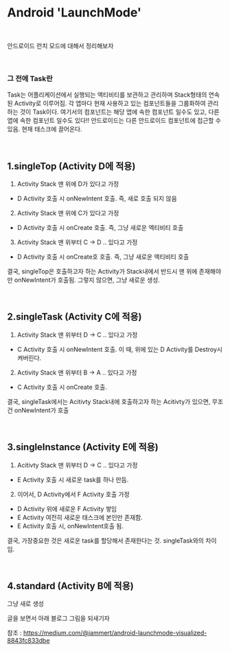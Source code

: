 # Android 'LaunchMode'

<br/>

안드로이드 런치 모드에 대해서 정리해보자


<br/>


### 그 전에 Task란
Task는 어플리케이션에서 실행되는 액티비티를 보관하고 관리하며 Stack형태의 연속된 Activity로 이루어짐.
각 앱마다 현재 사용하고 있는 컴포넌트들을 그룹화하여 관리하는 것이 Task이다.
여기서의 컴포넌트는 해당 앱에 속한 컴포넌트 일수도 있고, 다른 앱에 속한 컴포넌트 일수도 있다!!
안드로이드는 다른 안드로이드 컴포넌트에 접근할 수 있음. 현재 태스크에 끌어온다.


<br/>


## 1.singleTop (Activity D에 적용)
1) Activity Stack 맨 위에 D가 있다고 가정
- D Activity 호출 시 onNewIntent 호출. 즉, 새로 호출 되지 않음

2) Activity Stack 맨 위에 C가 있다고 가정
 - D Activity 호출 시 onCreate 호출. 즉, 그냥 새로운 엑티비티 호출

3) Activity Stack 맨 위부터 C -> D .. 있다고 가정
 - D Activity 호출 시 onCreate호 호출. 즉, 그냥 새로운 엑티비티 호출
 
결국, singleTop은 호출하고자 하는 Activity가 Stack내에서 반드시 맨 위에 존재해야만 onNewIntent가 호출됨.
그렇지 않으면, 그냥 새로운 생성.


<br/>


## 2.singleTask (Activity C에 적용)
1) Activity Stack 맨 위부터 D -> C .. 있다고 가정
 - C Activity 호출 시 onNewIntent 호출. 이 때, 위에 있는 D Activity를 Destroy시켜버린다.
 
2) Activity Stack 맨 위부터 B -> A .. 있다고 가정
 - C Activity 호출 시 onCreate 호출.
 
결국, singleTask에서는 Acitivty Stack내에 호출하고자 하는 Acitivty가 있으면, 무조건 onNewIntent가 호출


<br/>


## 3.singleInstance (Activity E에 적용)
1) Acitivty Stack 맨 위부터 D -> C .. 있다고 가정
 - E Activity 호출 시 새로운 task를 하나 만듬.

2) 이어서, D Activity에서 F Activity 호출 가정
 - D Activity 위에 새로운 F Activity 쌓임
 - E Activity 여전히 새로운 태스크에 본인만 존재함.
 - E Activity 호출 시, onNewIntent호출 됨.
 
 결국, 가장중요한 것은 새로운 task를 할당해서 존재한다는 것. singleTask와의 차이임.
 
 
 <br/>
 
 
## 4.standard (Activity B에 적용)
그냥 새로 생성



글을 보면서 아래 블로그 그림을 되새기자
 
참조 : https://medium.com/@iammert/android-launchmode-visualized-8843fc833dbe

